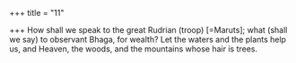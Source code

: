 +++
title = "11"

+++
How shall we speak to the great Rudrian (troop) [=Maruts]; what (shall  we say) to observant Bhaga, for wealth?
Let the waters and the plants help us, and Heaven, the woods, and the  mountains whose hair is trees.